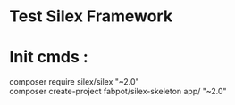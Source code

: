 # Test Silex Framework

# Init cmds :
composer require silex/silex "~2.0"  
composer create-project fabpot/silex-skeleton app/ "~2.0"  

